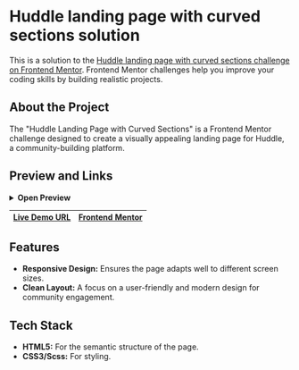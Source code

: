 # Huddle landing page with curved sections solution

This is a solution to the [Huddle landing page with curved sections challenge on Frontend Mentor](https://www.frontendmentor.io/challenges/huddle-landing-page-with-curved-sections-5ca5ecd01e82137ec91a50f2). Frontend Mentor challenges help you improve your coding skills by building realistic projects.

## About the Project

The "Huddle Landing Page with Curved Sections" is a Frontend Mentor challenge designed to create a visually appealing landing page for Huddle, a community-building platform.

## Preview and Links

<details>
<summary><b>Open Preview</b></summary>
<br>

![](./preview.png)

<br>
</details>

| [Live Demo URL](https://ionstici.github.io/huddle-landing-page-with-curved-sections) | [Frontend Mentor](https://www.frontendmentor.io/solutions/huddle-landing-page-with-curved-sections-XcGDlpD021) |
| ------------------------------------------------------------------------------------ | -------------------------------------------------------------------------------------------------------------- |

## Features

-   **Responsive Design:** Ensures the page adapts well to different screen sizes.
-   **Clean Layout:** A focus on a user-friendly and modern design for community engagement.

## Tech Stack

-   **HTML5:** For the semantic structure of the page.
-   **CSS3/Scss:** For styling.
